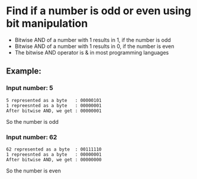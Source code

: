 # Find if a number is odd or even using bit manipulation

- Bitwise AND of a number with 1 results in 1, if the number is odd
- Bitwise AND of a number with 1 results in 0, if the number is even
- The bitwise AND operator is & in most programming languages

## Example:
### Input number: 5
```
5 represented as a byte   : 00000101
1 repreesnted as a byte   : 00000001 
After bitwise AND, we get : 00000001
```
So the number is odd 

### Input number: 62
```
62 represented as a byte  : 00111110
1 repreesnted as a byte   : 00000001 
After bitwise AND, we get : 00000000
```
So the number is even

